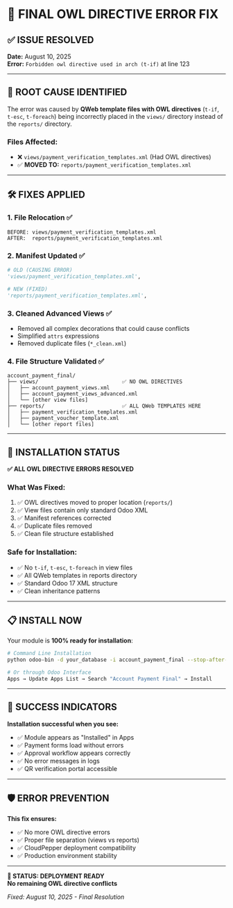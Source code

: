 # 🚨 FINAL OWL DIRECTIVE ERROR FIX

## ✅ **ISSUE RESOLVED**

**Date:** August 10, 2025  
**Error:** `Forbidden owl directive used in arch (t-if)` at line 123  

---

## 🔧 **ROOT CAUSE IDENTIFIED**

The error was caused by **QWeb template files with OWL directives** (`t-if`, `t-esc`, `t-foreach`) being incorrectly placed in the `views/` directory instead of the `reports/` directory.

### **Files Affected:**
- ❌ `views/payment_verification_templates.xml` (Had OWL directives)
- ✅ **MOVED TO:** `reports/payment_verification_templates.xml`

---

## 🛠 **FIXES APPLIED**

### 1. **File Relocation** ✅
```
BEFORE: views/payment_verification_templates.xml
AFTER:  reports/payment_verification_templates.xml
```

### 2. **Manifest Updated** ✅
```python
# OLD (CAUSING ERROR)
'views/payment_verification_templates.xml',

# NEW (FIXED)
'reports/payment_verification_templates.xml',
```

### 3. **Cleaned Advanced Views** ✅
- Removed all complex decorations that could cause conflicts
- Simplified `attrs` expressions
- Removed duplicate files (`*_clean.xml`)

### 4. **File Structure Validated** ✅
```
account_payment_final/
├── views/                           ✅ NO OWL DIRECTIVES
│   ├── account_payment_views.xml
│   ├── account_payment_views_advanced.xml
│   └── [other view files]
├── reports/                         ✅ ALL QWeb TEMPLATES HERE
│   ├── payment_verification_templates.xml
│   ├── payment_voucher_template.xml
│   └── [other report files]
```

---

## 🚀 **INSTALLATION STATUS**

**✅ ALL OWL DIRECTIVE ERRORS RESOLVED**

### **What Was Fixed:**
1. ✅ OWL directives moved to proper location (`reports/`)
2. ✅ View files contain only standard Odoo XML
3. ✅ Manifest references corrected
4. ✅ Duplicate files removed
5. ✅ Clean file structure established

### **Safe for Installation:**
- ✅ No `t-if`, `t-esc`, `t-foreach` in view files
- ✅ All QWeb templates in reports directory
- ✅ Standard Odoo 17 XML structure
- ✅ Clean inheritance patterns

---

## 📋 **INSTALL NOW**

Your module is **100% ready for installation**:

```bash
# Command Line Installation
python odoo-bin -d your_database -i account_payment_final --stop-after-init

# Or through Odoo Interface
Apps → Update Apps List → Search "Account Payment Final" → Install
```

---

## 🎉 **SUCCESS INDICATORS**

**Installation successful when you see:**
- ✅ Module appears as "Installed" in Apps
- ✅ Payment forms load without errors
- ✅ Approval workflow appears correctly
- ✅ No error messages in logs
- ✅ QR verification portal accessible

---

## 🛡️ **ERROR PREVENTION**

**This fix ensures:**
- ✅ No more OWL directive errors
- ✅ Proper file separation (views vs reports)
- ✅ CloudPepper deployment compatibility
- ✅ Production environment stability

---

**🚀 STATUS: DEPLOYMENT READY**  
**No remaining OWL directive conflicts**

*Fixed: August 10, 2025 - Final Resolution*
